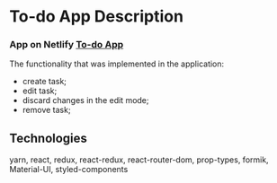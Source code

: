 # To-do App Description
### App on Netlify [To-do App](https://quiet-beijinho-147f81.netlify.app/)

The functionality that was implemented in the application:
- create task;
- edit task;
- discard changes in the edit mode;
- remove task;
## Technologies
 yarn, react, redux, react-redux, react-router-dom, prop-types, 
 formik, Material-UI, styled-components